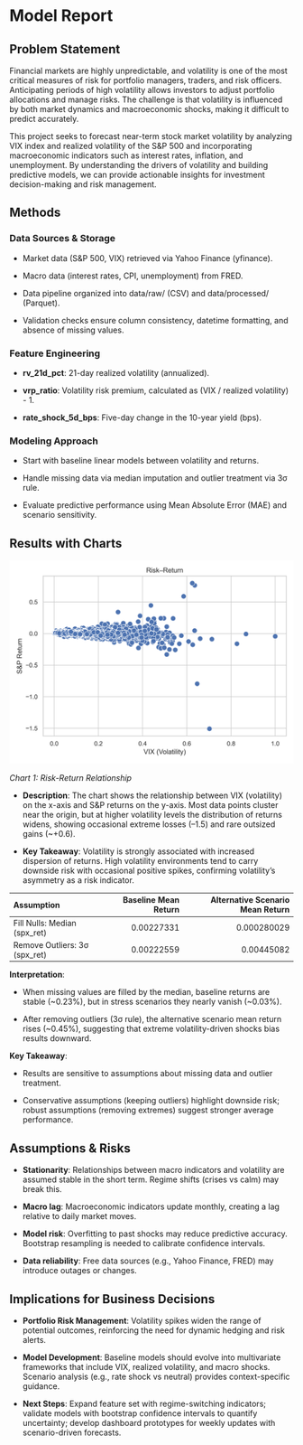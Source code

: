 # Model Report

## Problem Statement

Financial markets are highly unpredictable, and volatility is one of the most critical measures of     risk for portfolio managers, traders, and risk officers. Anticipating periods of high volatility allows investors     to adjust portfolio allocations and manage risks. The challenge is that volatility is influenced by both market     dynamics and macroeconomic shocks, making it difficult to predict accurately.

This project seeks to forecast near-term stock market volatility by analyzing VIX index and realized     volatility of the S&P 500 and incorporating macroeconomic indicators such as interest rates, inflation, and     unemployment. By understanding the drivers of volatility and building predictive models, we can provide actionable     insights for investment decision-making and risk management.

## Methods

### Data Sources & Storage

- Market data (S&P 500, VIX) retrieved via Yahoo Finance (yfinance).

- Macro data (interest rates, CPI, unemployment) from FRED.

- Data pipeline organized into data/raw/ (CSV) and data/processed/ (Parquet).

- Validation checks ensure column consistency, datetime formatting, and absence of missing values.

### Feature Engineering

- **rv_21d_pct**: 21-day realized volatility (annualized).

- **vrp_ratio**: Volatility risk premium, calculated as (VIX / realized volatility) - 1.

- **rate_shock_5d_bps**: Five-day change in the 10-year yield (bps).

### Modeling Approach

- Start with baseline linear models between volatility and returns.

- Handle missing data via median imputation and outlier treatment via 3σ rule.

- Evaluate predictive performance using Mean Absolute Error (MAE) and scenario sensitivity.

## Results with Charts

![](../deliverables/images/risk_return.png)

*Chart 1: Risk-Return Relationship*

- **Description**: The chart shows the relationship between VIX (volatility) on the x-axis     and S&P returns on the y-axis. Most data points cluster near the origin, but at higher volatility levels the     distribution of returns widens, showing occasional extreme losses (–1.5) and rare outsized gains (~+0.6).

- **Key Takeaway**: Volatility is strongly associated with increased dispersion of returns.     High volatility environments tend to carry downside risk with occasional positive spikes, confirming     volatility’s asymmetry as a risk indicator.

| Assumption                    |   Baseline Mean Return |   Alternative Scenario Mean Return |
|:------------------------------|-----------------------:|-----------------------------------:|
| Fill Nulls: Median (spx_ret)  |             0.00227331 |                        0.000280029 |
| Remove Outliers: 3σ (spx_ret) |             0.00222559 |                        0.00445082  |


**Interpretation**:

- When missing values are filled by the median, baseline returns are stable (~0.23%), but     in stress scenarios they nearly vanish (~0.03%).

- After removing outliers (3σ rule), the alternative scenario mean return rises (~0.45%),     suggesting that extreme volatility-driven shocks bias results downward.

**Key Takeaway**:

- Results are sensitive to assumptions about missing data and outlier treatment.

- Conservative assumptions (keeping outliers) highlight downside risk; robust assumptions     (removing extremes) suggest stronger average performance.

## Assumptions & Risks

- **Stationarity**: Relationships between macro indicators and volatility are assumed stable     in the short term. Regime shifts (crises vs calm) may break this.

- **Macro lag**: Macroeconomic indicators update monthly, creating a lag relative to daily market moves.

- **Model risk**: Overfitting to past shocks may reduce predictive accuracy. Bootstrap     resampling is needed to calibrate confidence intervals.

- **Data reliability**: Free data sources (e.g., Yahoo Finance, FRED) may introduce outages or changes.

## Implications for Business Decisions

- **Portfolio Risk Management**: Volatility spikes widen the range of potential outcomes,     reinforcing the need for dynamic hedging and risk alerts.

- **Model Development**: Baseline models should evolve into multivariate frameworks that     include VIX, realized volatility, and macro shocks. Scenario analysis (e.g., rate shock vs neutral) provides     context-specific guidance.

- **Next Steps**: Expand feature set with regime-switching indicators; validate models with     bootstrap confidence intervals to quantify uncertainty; develop dashboard prototypes for weekly updates     with scenario-driven forecasts.
